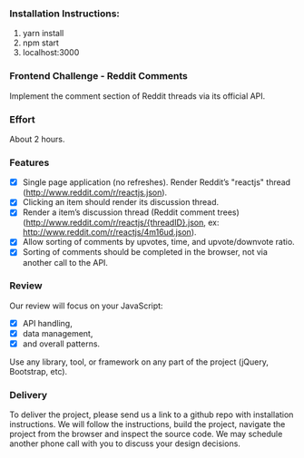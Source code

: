 
### Installation Instructions:
1. yarn install
2. npm start
3. localhost:3000



### Frontend Challenge - Reddit Comments

Implement the comment section of Reddit threads via its official API.

### Effort

About 2 hours.

### Features

- [x] Single page application (no refreshes).
Render Reddit’s "reactjs" thread (http://www.reddit.com/r/reactjs.json).
- [x] Clicking an item should render its discussion thread.
- [x] Render a item’s discussion thread (Reddit comment trees) (http://www.reddit.com/r/reactjs/{threadID}.json, ex: http://www.reddit.com/r/reactjs/4m16ud.json).
- [x] Allow sorting of comments by upvotes, time, and upvote/downvote ratio.
- [x] Sorting of comments should be completed in the browser, not via another call to the API.

### Review

Our review will focus on your JavaScript:
- [x] API handling,
- [x] data management,
- [x] and overall patterns.

Use any library, tool, or framework on any part of the project (jQuery, Bootstrap, etc).

### Delivery

To deliver the project, please send us a link to a github repo with installation instructions. We will follow the instructions, build the project, navigate the project from the browser and inspect the source code. We may schedule another phone call with you to discuss your design decisions.
